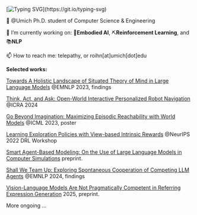 [![Typing SVG](https://readme-typing-svg.demolab.com?font=Fira+Code&pause=1000&width=435&lines=Hi%F0%9F%91%8B%2C+My+name+is+Run(Roihn)+Peng!;Welcome+to+my+github+profile!)](https://git.io/typing-svg)

🏫 @Umich Ph.D. student of Computer Science & Engineering 

🔭 I’m currently working on: 🤖**Embodied AI**, ⛏️**Reinforcement Learning**, and 📚**NLP**

📫 How to reach me: telepathy, or roihn[at]umich[dot]edu

**Selected works:**

[Towards A Holistic Landscape of Situated Theory of Mind in Large Language Models](https://arxiv.org/abs/2310.19619) @EMNLP 2023, findings

[Think, Act, and Ask: Open-World Interactive Personalized Robot Navigation](https://arxiv.org/abs/2310.07968) @ICRA 2024

[Go Beyond Imagination: Maximizing Episodic Reachability with World Models](https://arxiv.org/abs/2308.13661) @ICML 2023, poster

[Learning Exploration Policies with View-based Intrinsic Rewards](https://openreview.net/forum?id=C2_6qBhe5fH) @NeurIPS 2022 DRL Workshop

[Smart Agent-Based Modeling: On the Use of Large Language Models in Computer Simulations](https://arxiv.org/abs/2311.06330) preprint.

[Shall We Team Up: Exploring Spontaneous Cooperation of Competing LLM Agents](https://arxiv.org/abs/2402.12327) @EMNLP 2024, findings

[Vision-Language Models Are Not Pragmatically Competent in Referring Expression Generation](https://arxiv.org/abs/2504.16060) 2025, preprint.



More ongoing ...

<!--
**Roihn/Roihn** is a ✨ _special_ ✨ repository because its `README.md` (this file) appears on your GitHub profile.

Here are some ideas to get you started:

- 🔭 I’m currently working on ...
- 🌱 I’m currently learning ...
- 👯 I’m looking to collaborate on ...
- 🤔 I’m looking for help with ...
- 💬 Ask me about ...
- 📫 How to reach me: ...
- 😄 Pronouns: ...
- ⚡ Fun fact: ...
-->
